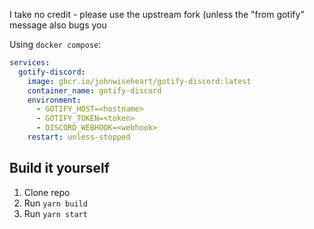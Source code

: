 I take no credit - please use the upstream fork (unless the "from gotify" message also bugs you 


Using `docker compose`:

```yaml
services:
  gotify-discord:
    image: ghcr.io/johnwiseheart/gotify-discord:latest
    container_name: gotify-discord
    environment:
      - GOTIFY_HOST=<hostname>
      - GOTIFY_TOKEN=<token>
      - DISCORD_WEBHOOK=<webhook>
    restart: unless-stopped
```

## Build it yourself

1. Clone repo
2. Run `yarn build`
3. Run `yarn start`
